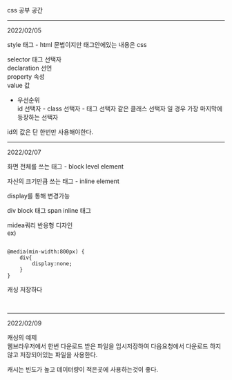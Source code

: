 css 공부 공간

---
2022/02/05

style 태그 - html 문법이지만 태그안에있는 내용은 css

selector 태그 선택자  
declaration 선언  
property 속성  
value 값

* 우선순위  
id 선택자 - class 선택자 - 태그 선택자
같은 클래스 선택자 일 경우 가장 마지막에 등장하는 선택자

id의 값은 단 한번만 사용해야한다.

---
2022/02/07

화면 전체를 쓰는 태그 - block level element

자신의 크기만큼 쓰는 태그 - inline element

display를 통해 변경가능

div block 태그
span inline 태그

midea쿼리 반응형 디자인  
ex)  

<pre><code>
@media(min-width:800px) {  
    div{  
        display:none;  
    }  
}  
</code></pre>
캐싱 저장하다


<br>

---
 
2022/02/09

캐싱의 예제  
웹브라우저에서 한번 다운로드 받은 파일을 임시저장하여 다음요청에서 다운로드 하지않고 저장되어있는 파일을 사용한다.  

캐시는 빈도가 높고 데이터량이 적은곳에 사용하는것이 좋다.  
